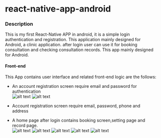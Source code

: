   # react-native-app-android

### Description
This is my first React-Native APP in android, it is  a simple login authentication and registration. 
This application mainly designed for Android, a clinic application. after login user can use  it for booking consultation and checking consultation records.
This app mainly designed for Android.

#### Front-end
This App contains user interface and related front-end logic are the follows:
+ An account registration screen require email and password for authentication\
 ![alt text](https://github.com/YinHk/react-native-app-android/blob/master/image/%E8%9E%A2%E5%B9%95%E6%93%B7%E5%8F%96%E7%95%AB%E9%9D%A2%202021-02-26%20210329.jpg)
 ![alt text](https://github.com/YinHk/react-native-app-android/blob/master/image/%E8%9E%A2%E5%B9%95%E6%93%B7%E5%8F%96%E7%95%AB%E9%9D%A2%202021-02-26%20210445.jpg)
 
+ Account registration screen require email, password, phone and address
+ A home page after login contains booking screen,setting page and record page.\
   ![alt text](https://github.com/YinHk/react-native-app-android/blob/master/image/%E8%9E%A2%E5%B9%95%E6%93%B7%E5%8F%96%E7%95%AB%E9%9D%A2%202021-02-26%20210542.jpg)
   ![alt text](https://github.com/YinHk/react-native-app-android/blob/master/image/%E8%9E%A2%E5%B9%95%E6%93%B7%E5%8F%96%E7%95%AB%E9%9D%A2%202021-02-26%20210741.jpg)
   ![alt text](https://github.com/YinHk/react-native-app-android/blob/master/image/%E8%9E%A2%E5%B9%95%E6%93%B7%E5%8F%96%E7%95%AB%E9%9D%A2%202021-02-26%20210817.jpg)
   ![alt text](https://github.com/YinHk/react-native-app-android/blob/master/image/%E8%9E%A2%E5%B9%95%E6%93%B7%E5%8F%96%E7%95%AB%E9%9D%A2%202021-02-26%20211006.jpg)
   ![alt text](https://github.com/YinHk/react-native-app-android/blob/master/image/%E8%9E%A2%E5%B9%95%E6%93%B7%E5%8F%96%E7%95%AB%E9%9D%A2%202021-02-26%20211117.jpg)
